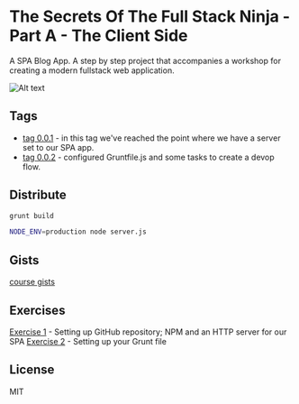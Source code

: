 The Secrets Of The Full Stack Ninja - Part A - The Client Side
======

A SPA Blog App. A step by step project that accompanies a workshop for creating a modern fullstack web application. 

![Alt text](https://raw.githubusercontent.com/hamecoded/myBlog/master/doc/presentation/session1/artrage/resources/oded.jpg "Oded Sagir")

Tags
----
* [tag 0.0.1] - in this tag we've reached the point where we have a server set to our SPA app.
* [tag 0.0.2] - configured Gruntfile.js and some tasks to create a devop flow.


Distribute
----
```sh
grunt build
```

```sh
NODE_ENV=production node server.js
```

Gists
----
[course gists]


Exercises
----
[Exercise 1] - Setting up GitHub repository; NPM and an HTTP server for our SPA
[Exercise 2] - Setting up your Grunt file


License
----

MIT


[course gists]:https://gist.github.com/hamecoded/f50b7e14f0c8fe3a8ad9
[tag 0.0.1]:https://github.com/hamecoded/myBlog/tree/0.0.1
[tag 0.0.2]:https://github.com/hamecoded/myBlog/tree/0.0.2

[Exercise 1]:https://github.com/hamecoded/myBlog/blob/master/doc/exercises/ex1-setup.md
[Exercise 2]:https://github.com/hamecoded/myBlog/blob/master/doc/exercises/ex2-grunt.md

